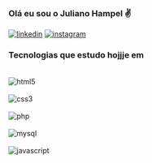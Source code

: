 ### Olá eu sou o Juliano Hampel ✌️

[![linkedin](https://img.shields.io/badge/LinkedIn-0077B5?style=for-the-badge&logo=linkedin&logoColor=white)](https://www.linkedin.com/in/juliano-hampel-a03917168)
[![instagram](https://img.shields.io/badge/Instagram-E4405F?style=for-the-badge&logo=instagram&logoColor=white)](https://www.instagram.com/julianohampel/)



### Tecnologias que estudo hojjje em 
  
<div style="display inline_block"><br/> 
  
  <img align="center" alt="html5" src= "https://img.shields.io/badge/HTML5-E34F26?style=for-the-badge&logo=html5&logoColor=white"/>
  
<div/>
  
<div style="display inline_block"><br/> 
  
  <img align="center" alt="css3" src= "https://img.shields.io/badge/CSS3-1572B6?style=for-the-badge&logo=css3&logoColor=white"/>
  
<div/>
    
<div style="display inline_block"><br/> 
  
  <img align="center" alt="php" src= "https://img.shields.io/badge/PHP-777BB4?style=for-the-badge&logo=php&logoColor=white"/>
  
<div/>
      
<div style="display inline_block"><br/> 
  
  <img align="center" alt="mysql" src= "https://img.shields.io/badge/MySQL-00000F?style=for-the-badge&logo=mysql&logoColor=white"/>
  
<div/>
  
<div style="display inline_block"><br/> 
  
  <img align="center" alt="javascript" src= "https://img.shields.io/badge/JavaScript-F7DF1E?style=for-the-badge&logo=javascript&logoColor=black"/>
  
<div/>
